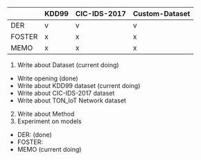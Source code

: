 

||KDD99|CIC-IDS-2017|Custom-Dataset|
|---|---|---|---|
|DER|v|v|v|
|FOSTER|x|x|x|
|MEMO|x|x|x|


1. Write about Dataset (current doing)
- Write opening (done)
- Write about KDD99 dataset (current doing)
- Write about CIC-IDS-2017 dataset
- Write about TON_IoT Network dataset

2. Write about Method
3. Experiment on models
- DER: (done)
- FOSTER:
- MEMO (current doing)